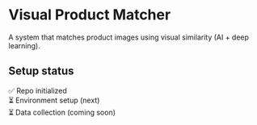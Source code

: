 # Visual Product Matcher

A system that matches product images using visual similarity (AI + deep learning).

## Setup status
✅ Repo initialized  
⏳ Environment setup (next)  
⏳ Data collection (coming soon)
